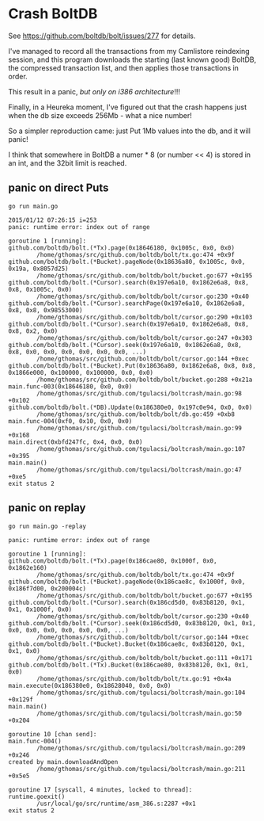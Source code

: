# Crash BoltDB
See https://github.com/boltdb/bolt/issues/277 for details.

I've managed to record all the transactions from my Camlistore
reindexing session, and this program downloads the starting
(last known good) BoltDB, the compressed transaction list,
and then applies those transactions in order.

This result in a panic, *but only on i386 architecture*!!!

Finally, in a Heureka moment, I've figured out that the crash
happens just when the db size exceeds 256Mb - what a nice number!

So a simpler reproduction came: just Put 1Mb values into the db,
and it will panic!

I think that somewhere in BoltDB a numer * 8 (or number << 4)
is stored in an int, and the 32bit limit is reached.

## panic on direct Puts
    go run main.go

```
2015/01/12 07:26:15 i=253
panic: runtime error: index out of range

goroutine 1 [running]:
github.com/boltdb/bolt.(*Tx).page(0x18646180, 0x1005c, 0x0, 0x0)
        /home/gthomas/src/github.com/boltdb/bolt/tx.go:474 +0x9f
github.com/boltdb/bolt.(*Bucket).pageNode(0x18636a80, 0x1005c, 0x0, 0x19a, 0x8057d25)
        /home/gthomas/src/github.com/boltdb/bolt/bucket.go:677 +0x195
github.com/boltdb/bolt.(*Cursor).search(0x197e6a10, 0x1862e6a8, 0x8, 0x8, 0x1005c, 0x0)
        /home/gthomas/src/github.com/boltdb/bolt/cursor.go:230 +0x40
github.com/boltdb/bolt.(*Cursor).searchPage(0x197e6a10, 0x1862e6a8, 0x8, 0x8, 0x98553000)
        /home/gthomas/src/github.com/boltdb/bolt/cursor.go:290 +0x103
github.com/boltdb/bolt.(*Cursor).search(0x197e6a10, 0x1862e6a8, 0x8, 0x8, 0x2, 0x0)
        /home/gthomas/src/github.com/boltdb/bolt/cursor.go:247 +0x303
github.com/boltdb/bolt.(*Cursor).seek(0x197e6a10, 0x1862e6a8, 0x8, 0x8, 0x0, 0x0, 0x0, 0x0, 0x0, 0x0, ...)
        /home/gthomas/src/github.com/boltdb/bolt/cursor.go:144 +0xec
github.com/boltdb/bolt.(*Bucket).Put(0x18636a80, 0x1862e6a8, 0x8, 0x8, 0x1866e000, 0x100000, 0x100000, 0x0, 0x0)
        /home/gthomas/src/github.com/boltdb/bolt/bucket.go:288 +0x21a
main.func·003(0x18646180, 0x0, 0x0)
        /home/gthomas/src/github.com/tgulacsi/boltcrash/main.go:98 +0x102
github.com/boltdb/bolt.(*DB).Update(0x186380e0, 0x197c0e94, 0x0, 0x0)
        /home/gthomas/src/github.com/boltdb/bolt/db.go:459 +0xb8
main.func·004(0xf0, 0x10, 0x0, 0x0)
        /home/gthomas/src/github.com/tgulacsi/boltcrash/main.go:99 +0x168
main.direct(0xbfd247fc, 0x4, 0x0, 0x0)
        /home/gthomas/src/github.com/tgulacsi/boltcrash/main.go:107 +0x395
main.main()
        /home/gthomas/src/github.com/tgulacsi/boltcrash/main.go:47 +0xe5
exit status 2
```

## panic on replay
    go run main.go -replay

```
panic: runtime error: index out of range

goroutine 1 [running]:
github.com/boltdb/bolt.(*Tx).page(0x186cae80, 0x1000f, 0x0, 0x1862e160)
        /home/gthomas/src/github.com/boltdb/bolt/tx.go:474 +0x9f
github.com/boltdb/bolt.(*Bucket).pageNode(0x186cae8c, 0x1000f, 0x0, 0x186f7d00, 0x200004c)
        /home/gthomas/src/github.com/boltdb/bolt/bucket.go:677 +0x195
github.com/boltdb/bolt.(*Cursor).search(0x186cd5d0, 0x83b8120, 0x1, 0x1, 0x1000f, 0x0)
        /home/gthomas/src/github.com/boltdb/bolt/cursor.go:230 +0x40
github.com/boltdb/bolt.(*Cursor).seek(0x186cd5d0, 0x83b8120, 0x1, 0x1, 0x0, 0x0, 0x0, 0x0, 0x0, 0x0, ...)
        /home/gthomas/src/github.com/boltdb/bolt/cursor.go:144 +0xec
github.com/boltdb/bolt.(*Bucket).Bucket(0x186cae8c, 0x83b8120, 0x1, 0x1, 0x0)
        /home/gthomas/src/github.com/boltdb/bolt/bucket.go:111 +0x171
github.com/boltdb/bolt.(*Tx).Bucket(0x186cae80, 0x83b8120, 0x1, 0x1, 0x0)
        /home/gthomas/src/github.com/boltdb/bolt/tx.go:91 +0x4a
main.execute(0x186380e0, 0x18628040, 0x0, 0x0)
        /home/gthomas/src/github.com/tgulacsi/boltcrash/main.go:104 +0x129f
main.main()
        /home/gthomas/src/github.com/tgulacsi/boltcrash/main.go:50 +0x204

goroutine 10 [chan send]:
main.func·004()
        /home/gthomas/src/github.com/tgulacsi/boltcrash/main.go:209 +0x246
created by main.downloadAndOpen
        /home/gthomas/src/github.com/tgulacsi/boltcrash/main.go:211 +0x5e5

goroutine 17 [syscall, 4 minutes, locked to thread]:
runtime.goexit()
        /usr/local/go/src/runtime/asm_386.s:2287 +0x1
exit status 2
```
